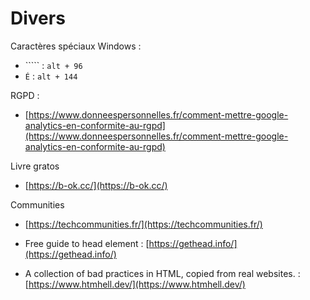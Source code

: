 # Divers

Caractères spéciaux Windows :

* `````   : `alt + 96`
* `É` : `alt + 144`

RGPD :

* [https://www.donneespersonnelles.fr/comment-mettre-google-analytics-en-conformite-au-rgpd](https://www.donneespersonnelles.fr/comment-mettre-google-analytics-en-conformite-au-rgpd)

Livre gratos

* [https://b-ok.cc/](https://b-ok.cc/)

Communities

* [https://techcommunities.fr/](https://techcommunities.fr/)



* Free guide to head element : [https://gethead.info/](https://gethead.info/)
* A collection of bad practices in HTML, copied from real websites. : [https://www.htmhell.dev/](https://www.htmhell.dev/)

